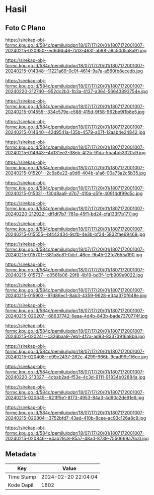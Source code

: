# Hasil

## Foto C Plano

https://sirekap-obj-formc.kpu.go.id/584c/pemilu/pdpr/18/07/17/20/01/1807172001007-20240215-020950--ed6d6b46-7b13-463f-ab98-a9c50d5a8a91.jpg

https://sirekap-obj-formc.kpu.go.id/584c/pemilu/pdpr/18/07/17/20/01/1807172001007-20240215-014348--11221a69-0c0f-4614-9a7a-a560fb8ecedb.jpg

https://sirekap-obj-formc.kpu.go.id/584c/pemilu/pdpr/18/07/17/20/01/1807172001007-20240220-212740--952dc2b3-1b3a-4137-a364-56643893754e.jpg

https://sirekap-obj-formc.kpu.go.id/584c/pemilu/pdpr/18/07/17/20/01/1807172001007-20240215-014555--334c579e-c588-415d-9f58-962be9f1b8e5.jpg

https://sirekap-obj-formc.kpu.go.id/584c/pemilu/pdpr/18/07/17/20/01/1807172001007-20240215-014640--42d9541a-135b-4579-a07f-12aab4e24842.jpg

https://sirekap-obj-formc.kpu.go.id/584c/pemilu/pdpr/18/07/17/20/01/1807172001007-20240215-014943--4d131ee2-38eb-4f2b-91da-5ba4b53320c9.jpg

https://sirekap-obj-formc.kpu.go.id/584c/pemilu/pdpr/18/07/17/20/01/1807172001007-20240215-015201--2c9a6e22-a9d6-404b-a1a6-00a73a2c5b35.jpg

https://sirekap-obj-formc.kpu.go.id/584c/pemilu/pdpr/18/07/17/20/01/1807172001007-20240215-015331--f30d8aa9-d7b7-410a-a5fe-40914df99d5c.jpg

https://sirekap-obj-formc.kpu.go.id/584c/pemilu/pdpr/18/07/17/20/01/1807172001007-20240220-212922--df1df7b7-781a-45f1-bd24-cfa133f7b177.jpg

https://sirekap-obj-formc.kpu.go.id/584c/pemilu/pdpr/18/07/17/20/01/1807172001007-20240215-015555--bf442434-9cfb-4e3b-bf34-5832fae69469.jpg

https://sirekap-obj-formc.kpu.go.id/584c/pemilu/pdpr/18/07/17/20/01/1807172001007-20240215-015701--381b8c81-0dcf-46ee-9b45-22fd7655a190.jpg

https://sirekap-obj-formc.kpu.go.id/584c/pemilu/pdpr/18/07/17/20/01/1807172001007-20240215-015737--c0561b06-29f8-4b19-bd3f-1cfb909e9022.jpg

https://sirekap-obj-formc.kpu.go.id/584c/pemilu/pdpr/18/07/17/20/01/1807172001007-20240215-015903--97d86ec1-8ab3-4359-9628-e34a370f648e.jpg

https://sirekap-obj-formc.kpu.go.id/584c/pemilu/pdpr/18/07/17/20/01/1807172001007-20240215-020207--68637742-6eaa-4d4b-843b-bade7370774f.jpg

https://sirekap-obj-formc.kpu.go.id/584c/pemilu/pdpr/18/07/17/20/01/1807172001007-20240215-020241--c326baa9-7eb1-4f2a-ad93-83373916a8b6.jpg

https://sirekap-obj-formc.kpu.go.id/584c/pemilu/pdpr/18/07/17/20/01/1807172001007-20240215-020408--c99e2437-262e-4299-966b-9ead99c1f6ce.jpg

https://sirekap-obj-formc.kpu.go.id/584c/pemilu/pdpr/18/07/17/20/01/1807172001007-20240220-213327--4cbab2ad-f53e-4c3d-9111-91834b02884a.jpg

https://sirekap-obj-formc.kpu.go.id/584c/pemilu/pdpr/18/07/17/20/01/1807172001007-20240215-020645--621ff5e1-8173-4953-84a3-4d90c2de91e6.jpg

https://sirekap-obj-formc.kpu.go.id/584c/pemilu/pdpr/18/07/17/20/01/1807172001007-20240215-020804--3752bfd7-43ed-410b-8cee-ac93c126a8c9.jpg

https://sirekap-obj-formc.kpu.go.id/584c/pemilu/pdpr/18/07/17/20/01/1807172001007-20240215-020846--e4ab29c8-85a7-48ad-8739-7550669a76c0.jpg


## Metadata

| Key        | Value               |
| ---------- | ------------------- |
| Time Stamp | 2024-02-20 22:04:04 |
| Kode Dapil | 1802                |



